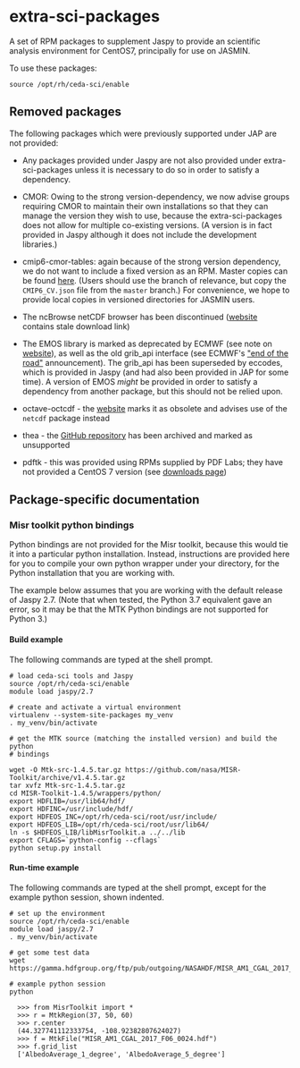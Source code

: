 # extra-sci-packages

A set of RPM packages to supplement Jaspy to provide an scientific analysis environment for CentOS7, principally for use on JASMIN.

To use these packages:
```
source /opt/rh/ceda-sci/enable
```


## Removed packages

The following packages which were previously supported under JAP are not provided:

* Any packages provided under Jaspy are not also provided under extra-sci-packages unless it is necessary to do so in order to satisfy a dependency.

* CMOR: Owing to the strong version-dependency, we now advise groups requiring CMOR to maintain their own installations so that they can manage the version they wish to use, because the extra-sci-packages does not allow for multiple co-existing versions. (A version is in fact provided in Jaspy although it does not include the development libraries.)

* cmip6-cmor-tables: again because of the strong version dependency, we do not want to include a fixed version as an RPM. Master copies can be found [here](https://github.com/PCMDI/cmip6-cmor-tables). (Users should use the branch of relevance, but copy the `CMIP6_CV.json` file from the `master` branch.) For convenience, we hope to provide local copies in versioned directories for JASMIN users.

* The ncBrowse netCDF browser has been discontinued ([website](https://www.nodc.noaa.gov/woce/woce_v3/wocedata_1/utils/netcdf/ncbrowse/index.htm) contains stale download link)

* The EMOS library is marked as deprecated by ECMWF (see note on [website](https://confluence.ecmwf.int//display/EMOS/Emoslib)), as well as the old grib_api interface (see ECMWF's ["end of the road"](https://www.ecmwf.int/en/newsletter/152/news/end-road-grib-api) announcement). The grib_api has been superseded by eccodes, which is provided in Jaspy (and had also been provided in JAP for some time). A version of EMOS _might_ be provided in order to satisfy a dependency from another package, but this should not be relied upon.

* octave-octcdf - the [website](https://octave.sourceforge.io/octcdf/) marks it as obsolete and advises use of the `netcdf` package instead

* thea - the [GitHub repository](https://github.com/SciTools/thea) has been archived and marked as unsupported

* pdftk - this was provided using RPMs supplied by PDF Labs; they have not provided a CentOS 7 version (see [downloads page](https://www.pdflabs.com/docs/install-pdftk-on-redhat-or-centos/))


## Package-specific documentation

### Misr toolkit python bindings

Python bindings are not provided for the Misr toolkit, because this would tie it into a 
particular python installation.  Instead, instructions are provided here for you to
compile your own python wrapper under your directory, for the Python installation that 
you are working with.

The example below assumes that you are working with the default release of Jaspy 2.7.
(Note that when tested, the Python 3.7 equivalent gave an error, so it may be that 
the MTK Python bindings are not supported for Python 3.)

#### Build example

The following commands are typed at the shell prompt.

```
# load ceda-sci tools and Jaspy
source /opt/rh/ceda-sci/enable
module load jaspy/2.7

# create and activate a virtual environment
virtualenv --system-site-packages my_venv
. my_venv/bin/activate

# get the MTK source (matching the installed version) and build the python
# bindings

wget -O Mtk-src-1.4.5.tar.gz https://github.com/nasa/MISR-Toolkit/archive/v1.4.5.tar.gz
tar xvfz Mtk-src-1.4.5.tar.gz
cd MISR-Toolkit-1.4.5/wrappers/python/
export HDFLIB=/usr/lib64/hdf/
export HDFINC=/usr/include/hdf/
export HDFEOS_INC=/opt/rh/ceda-sci/root/usr/include/
export HDFEOS_LIB=/opt/rh/ceda-sci/root/usr/lib64/
ln -s $HDFEOS_LIB/libMisrToolkit.a ../../lib
export CFLAGS=`python-config --cflags`
python setup.py install
```

#### Run-time example

The following commands are typed at the shell prompt, except for the example python session, shown indented.

```
# set up the environment
source /opt/rh/ceda-sci/enable
module load jaspy/2.7
. my_venv/bin/activate

# get some test data
wget https://gamma.hdfgroup.org/ftp/pub/outgoing/NASAHDF/MISR_AM1_CGAL_2017_F06_0024.hdf

# example python session
python

  >>> from MisrToolkit import *
  >>> r = MtkRegion(37, 50, 60)
  >>> r.center
  (44.327741112333754, -108.92382807624027)
  >>> f = MtkFile("MISR_AM1_CGAL_2017_F06_0024.hdf")
  >>> f.grid_list
  ['AlbedoAverage_1_degree', 'AlbedoAverage_5_degree']
```
